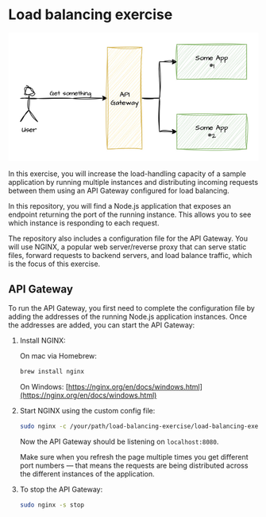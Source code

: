 
# Load balancing exercise

<p align="center">
  <img src="https://raw.githubusercontent.com/leandrocotsa/sic-load-balancing-exercise/refs/heads/main/readme-assets/load-balancing-diagram.jpg" width="600" />
</p>

In this exercise, you will increase the load-handling capacity of a sample application by running multiple instances and distributing incoming requests between them using an API Gateway configured for load balancing.

In this repository, you will find a Node.js application that exposes an endpoint returning the port of the running instance. This allows you to see which instance is responding to each request.

The repository also includes a configuration file for the API Gateway. You will use NGINX, a popular web server/reverse proxy that can serve static files, forward requests to backend servers, and load balance traffic, which is the focus of this exercise.

## API Gateway

To run the API Gateway, you first need to complete the configuration file by adding the addresses of the running Node.js application instances. Once the addresses are added, you can start the API Gateway:

1. Install NGINX:

    On mac via Homebrew:
    ```bash
    brew install nginx
    ```
    On Windows: [https://nginx.org/en/docs/windows.html](https://nginx.org/en/docs/windows.html)

2. Start NGINX using the custom config file:

    ```bash
    sudo nginx -c /your/path/load-balancing-exercise/load-balancing-exercise/api-gateway-nginx.conf
    ```
    Now the API Gateway should be listening on `localhost:8080`.

    Make sure when you refresh the page multiple times you get different port numbers — that means the requests are being distributed across the different instances of the application.

3. To stop the API Gateway:

    ```bash
    sudo nginx -s stop
    ```


